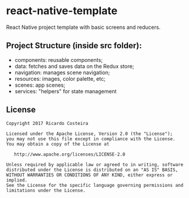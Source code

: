# react-native-template

React Native project template with basic screens and reducers.

## Project Structure (inside src folder):
* components: reusable components;
* data: fetches and saves data on the Redux store;
* navigation: manages scene navigation;
* resources: images, color palette, etc;
* scenes: app scenes;
* services: "helpers" for state management

## License
```
Copyright 2017 Ricardo Costeira

Licensed under the Apache License, Version 2.0 (the "License");
you may not use this file except in compliance with the License.
You may obtain a copy of the License at

   http://www.apache.org/licenses/LICENSE-2.0

Unless required by applicable law or agreed to in writing, software
distributed under the License is distributed on an "AS IS" BASIS,
WITHOUT WARRANTIES OR CONDITIONS OF ANY KIND, either express or implied.
See the License for the specific language governing permissions and
limitations under the License.
```